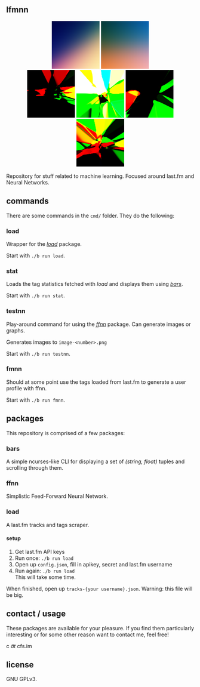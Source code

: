 ## lfmnn

<p align="center">
<img src="imgs/blend-1.png">
<img src="imgs/blend-2.png">
<br>
<img src="imgs/abs-1.png">
<img src="imgs/abs-2.png">
<img src="imgs/abs-3.png">
<img src="imgs/abs-4.png">
</p>

Repository for stuff related to machine learning. Focused around last.fm and
Neural Networks.

## commands

There are some commands in the `cmd/` folder. They do the following:

### load

Wrapper for the [_load_](#load) package.

Start with `./b run load`.

### stat

Loads the tag statistics fetched with _load_ and displays them using
[_bars_](#bars).

Start with `./b run stat`.

### testnn

Play-around command for using the [_ffnn_](#ffnn) package. Can generate images
or graphs.

Generates images to `image-<number>.png`

Start with `./b run testnn`.

### fmnn

Should at some point use the tags loaded from last.fm to generate a user profile
with ffnn.

Start with `./b run fmnn`.

## packages

This repository is comprised of a few packages:

### bars

A simple ncurses-like CLI for displaying a set of _(string, float)_ tuples
and scrolling through them.

### ffnn

Simplistic Feed-Forward Neural Network.

### load

A last.fm tracks and tags scraper.

#### setup

1. Get last.fm API keys
2. Run once: `./b run load`
3. Open up `config.json`, fill in apikey, secret and last.fm username
4. Run again: `./b run load`  
   This will take some time.

When finished, open up `tracks-{your username}.json`.
Warning: this file will be big.

## contact / usage

These packages are available for your pleasure. If you find them particularly
interesting or for some other reason want to contact me, feel free!

c _ät_ cfs.im

## license

GNU GPLv3.
